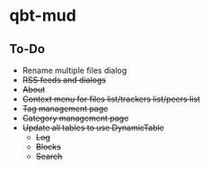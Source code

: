 ﻿# qbt-mud

## To-Do

- Rename multiple files dialog
- ~~RSS feeds and dialogs~~
- ~~About~~
- ~~Context menu for files list/trackers list/peers list~~
- ~~Tag management page~~
- ~~Category management page~~
- ~~Update all tables to use DynamicTable~~
  - ~~Log~~
  - ~~Blocks~~
  - ~~Search~~